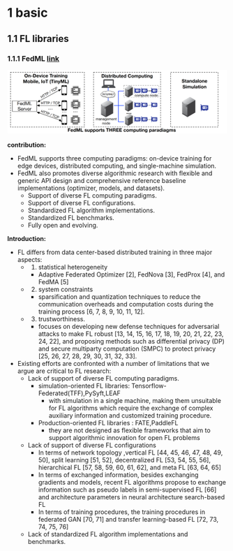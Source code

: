 # 1 basic

## 1.1 FL libraries   

### 1.1.1 FedML [link](https://fedml.ai)

![image-20211118131447721](README.assets/image-20211118131447721.png)

**contribution:**

- FedML supports three computing paradigms: on-device training for edge devices, distributed computing, and single-machine simulation.   
- FedML also promotes diverse algorithmic research with flexible and generic API design and comprehensive reference baseline implementations (optimizer, models, and datasets).   
  - Support of diverse FL computing paradigms.   
  - Support of diverse FL configurations.   
  - Standardized FL algorithm implementations.  
  - Standardized FL benchmarks.   
  - Fully open and evolving.  

**Introduction:**

- FL differs from data center-based distributed training in three major aspects: 
  - 1) statistical heterogeneity
    - Adaptive Federated Optimizer [2], FedNova [3], FedProx [4], and FedMA [5]   
  - 2) system constraints
    - sparsification and quantization techniques to reduce the communication overheads and computation costs during the training process [6, 7, 8, 9, 10, 11, 12].  
  - 3) trustworthiness.   
    - focuses on developing new defense techniques for adversarial attacks to make FL robust [13, 14, 15, 16, 17, 18, 19, 20, 21, 22, 23, 24, 22], and proposing methods such as differential privacy (DP) and secure multiparty computation (SMPC) to protect privacy [25, 26, 27, 28, 29, 30, 31, 32, 33].  
- Existing efforts are confronted with a number of limitations that we argue are critical to FL research:
  - Lack of support of diverse FL computing paradigms.  
    - simulation-oriented FL libraries: Tensorflow-Federated(TFF),PySyft,LEAF
      - with simulation in a single machine, making them unsuitable for FL algorithms which require the exchange of complex auxiliary information and customized training procedure.  
    - Production-oriented  FL libraries : FATE,PaddleFL
      - they are not designed as flexible frameworks that aim to support algorithmic innovation for open FL problems  
  - Lack of support of diverse FL configurations  
    - In terms of network topology  ,vertical FL [44, 45, 46, 47, 48, 49, 50], split learning [51, 52], decentralized FL [53, 54, 55, 56],  hierarchical FL [57, 58, 59, 60, 61, 62], and meta FL [63, 64, 65]   
    - In terms of exchanged information, besides exchanging gradients and models, recent FL algorithms  propose to exchange information such as pseudo labels in semi-supervised FL [66] and architecture parameters in neural architecture search-based FL  
    - In terms of training procedures, the training procedures in federated GAN [70, 71] and transfer learning-based FL [72, 73, 74, 75, 76]  
  - Lack of standardized FL algorithm implementations and benchmarks.   

